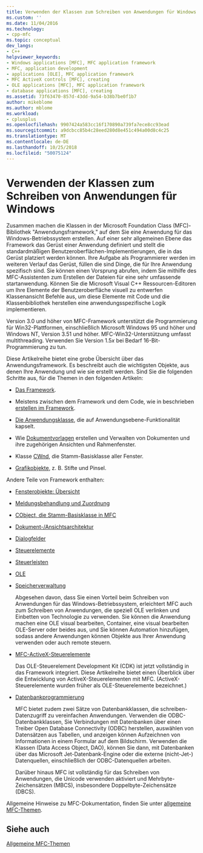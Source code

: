 ```yaml
---
title: Verwenden der Klassen zum Schreiben von Anwendungen für Windows | Microsoft-Dokumentation
ms.custom: ''
ms.date: 11/04/2016
ms.technology:
- cpp-mfc
ms.topic: conceptual
dev_langs:
- C++
helpviewer_keywords:
- Windows applications [MFC], MFC application framework
- MFC, application development
- applications [OLE], MFC application framework
- MFC ActiveX controls [MFC], creating
- OLE applications [MFC], MFC application framework
- database applications [MFC], creating
ms.assetid: 73f63470-857d-43dd-9a54-b38b7be0f1b7
author: mikeblome
ms.author: mblome
ms.workload:
- cplusplus
ms.openlocfilehash: 9907424a583cc16f170890a739fa7ece8cc93ead
ms.sourcegitcommit: a9dcbcc85b4c28eed280d8e451c494a00d8c4c25
ms.translationtype: MT
ms.contentlocale: de-DE
ms.lasthandoff: 10/25/2018
ms.locfileid: "50075124"
---
```

# <a name="using-the-classes-to-write-applications-for-windows"></a>Verwenden der Klassen zum Schreiben von Anwendungen für Windows

Zusammen machen die Klassen in der Microsoft Foundation Class (MFC)-Bibliothek "Anwendungsframework," auf dem Sie eine Anwendung für das Windows-Betriebssystem erstellen. Auf einer sehr allgemeinen Ebene das Framework das Gerüst einer Anwendung definiert und stellt die standardmäßigen Benutzeroberflächen-Implementierungen, die in das Gerüst platziert werden können. Ihre Aufgabe als Programmierer werden im weiteren Verlauf das Gerüst, füllen die sind Dinge, die für Ihre Anwendung spezifisch sind. Sie können einen Vorsprung abrufen, indem Sie mithilfe des MFC-Assistenten zum Erstellen der Dateien für eine sehr umfassende startanwendung. Können Sie die Microsoft Visual C++ Ressourcen-Editoren um Ihre Elemente der Benutzeroberfläche visuell zu entwerfen Klassenansicht Befehle aus, um diese Elemente mit Code und die Klassenbibliothek herstellen eine anwendungsspezifische Logik implementieren.

Version 3.0 und höher von MFC-Framework unterstützt die Programmierung für Win32-Plattformen, einschließlich Microsoft Windows 95 und höher und Windows NT, Version 3.51 und höher. MFC-Win32-Unterstützung umfasst multithreading. Verwenden Sie Version 1.5*x* bei Bedarf 16-Bit-Programmierung zu tun.

Diese Artikelreihe bietet eine grobe Übersicht über das Anwendungsframework. Es beschreibt auch die wichtigsten Objekte, aus denen Ihre Anwendung und wie sie erstellt werden. Sind Sie die folgenden Schritte aus, für die Themen in den folgenden Artikeln:

- [Das Framework](../mfc/framework-mfc.md).

- Meistens zwischen dem Framework und dem Code, wie in beschrieben [erstellen im Framework](../mfc/building-on-the-framework.md).

- [Die Anwendungsklasse](../mfc/cwinapp-the-application-class.md), die auf Anwendungsebene-Funktionalität kapselt.

- Wie [Dokumentvorlagen](../mfc/document-templates-and-the-document-view-creation-process.md) erstellen und Verwalten von Dokumenten und ihre zugehörigen Ansichten und Rahmenfenster.

- Klasse [CWnd](../mfc/window-objects.md), die Stamm-Basisklasse aller Fenster.

- [Grafikobjekte](../mfc/graphic-objects.md), z. B. Stifte und Pinsel.

Andere Teile von Framework enthalten:

- [Fensterobjekte: Übersicht](../mfc/window-objects.md)

- [Meldungsbehandlung und Zuordnung](../mfc/message-handling-and-mapping.md)

- [CObject, die Stamm-Basisklasse in MFC](../mfc/using-cobject.md)

- [Dokument-/Ansichtsarchitektur](../mfc/document-view-architecture.md)

- [Dialogfelder](../mfc/dialog-boxes.md)

- [Steuerelemente](../mfc/controls-mfc.md)

- [Steuerleisten](../mfc/control-bars.md)

- [OLE](../mfc/ole-in-mfc.md)

- [Speicherverwaltung](../mfc/memory-management.md)

   Abgesehen davon, dass Sie einen Vorteil beim Schreiben von Anwendungen für das Windows-Betriebssystem, erleichtert MFC auch zum Schreiben von Anwendungen, die speziell OLE verlinken und Einbetten von Technologie zu verwenden. Sie können die Anwendung machen eine OLE visual bearbeiten, Container, eine visual bearbeiten OLE-Server oder beides aus, und Sie können Automation hinzufügen, sodass andere Anwendungen können Objekte aus Ihrer Anwendung verwenden oder auch remote steuern.

- [MFC-ActiveX-Steuerelemente](../mfc/mfc-activex-controls.md)

   Das OLE-Steuerelement Development Kit (CDK) ist jetzt vollständig in das Framework integriert. Diese Artikelreihe bietet einen Überblick über die Entwicklung von ActiveX-Steuerelementen mit MFC. (ActiveX-Steuerelemente wurden früher als OLE-Steuerelemente bezeichnet.)

- [Datenbankprogrammierung](../data/data-access-programming-mfc-atl.md)

   MFC bietet zudem zwei Sätze von Datenbankklassen, die schreiben-Datenzugriff zu vereinfachen Anwendungen. Verwenden die ODBC-Datenbankklassen, Sie Verbindungen mit Datenbanken über einen Treiber Open Database Connectivity (ODBC) herstellen, auswählen von Datensätzen aus Tabellen, und anzeigen können Aufzeichnen von Informationen in einem Formular auf dem Bildschirm. Verwenden die Klassen (Data Access Object, DAO), können Sie dann, mit Datenbanken über das Microsoft Jet-Datenbank-Engine oder die externe (nicht-Jet-) Datenquellen, einschließlich der ODBC-Datenquellen arbeiten.

   Darüber hinaus MFC ist vollständig für das Schreiben von Anwendungen, die Unicode verwenden aktiviert und Mehrbyte-Zeichensätzen (MBCS), insbesondere Doppelbyte-Zeichensätze (DBCS).

Allgemeine Hinweise zu MFC-Dokumentation, finden Sie unter [allgemeine MFC-Themen](../mfc/general-mfc-topics.md).

## <a name="see-also"></a>Siehe auch

[Allgemeine MFC-Themen](../mfc/general-mfc-topics.md)

